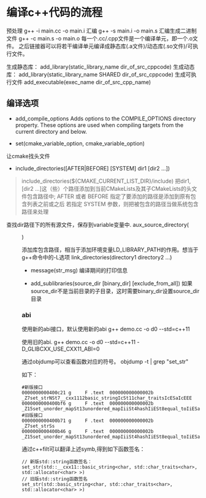 
# 编译c++代码的流程
预处理
g++ -i main.cc -o main.i
汇编
g++ -s main.i -o main.s
汇编生成二进制文件
g++ -c main.s -o main.o
每一个.cc/.cpp文件是一个编译单元，即一个.o文件。
之后链接器可以将若干编译单元编译成静态库(.a文件)/动态库(.so文件)/可执行文件。




生成静态库：
add_library(static_library_name dir_of_src_cppcode)
生成动态库：
add_library(static_library_name SHARED dir_of_src_cppcode)
生成可执行文件
add_executable(exec_name dir_of_src_cpp_name)


## 编译选项
- add_compile_options
Adds options to the COMPILE_OPTIONS directory property. These options are used when compiling targets from the current directory and below.

- set(cmake_variable_option, cmake_variable_option)

让cmake找头文件
- include_directories([AFTER|BEFORE] [SYSTEM] dir1 [dir2 ...])
> include_directories(${CMAKE_CURRENT_LIST_DIR}/include)
把dir1, [dir2 …]这（些）个路径添加到当前CMakeLists及其子CMakeLists的头文件包含路径中;
AFTER 或者 BEFORE 指定了要添加的路径是添加到原有包含列表之前或之后
若指定 SYSTEM 参数，则把被包含的路径当做系统包含路径来处理

查找dir路径下的所有源文件，保存到variable变量中.
aux_source_directory(<dir> <variable>)

添加库包含路径，相当于添加环境变量LD_LIBRARY_PATH的作用。想当于g++命令中的-L选项
link_directories(directory1 directory2 ...)


- message(str_msg)
编译期间的打印信息

- add_sublibraries(source_dir [binary_dir] [exclude_from_all])
如果source_dir不是当前目录的子目录，这时需要binary_dir设置source_dir目录

### abi
使用新的abi接口，默认使用新的abi
g++ demo.cc -o d0 --std=c++11


使用旧的abi.
g++ demo.cc -o d0 --std=c++11 -D_GLIBCXX_USE_CXX11_ABI=0

通过objdump可以查看函数对应的符号。
objdump -t  | grep "set_str"

如下：
```
#新版接口
0000000000400c21 g     F .text  000000000000002b              _Z7set_strNSt7__cxx1112basic_stringIcSt11char_traitsIcESaIcEEE
0000000000400bf6 g     F .text  000000000000002b              _Z15set_unorder_mapSt13unordered_mapIiiSt4hashIiESt8equal_toIiESaISt4pairIKiiEEE
#旧版接口
0000000000400b71 g     F .text  000000000000002b              _Z7set_strSs
0000000000400b46 g     F .text  000000000000002b              _Z15set_unorder_mapSt13unordered_mapIiiSt4hashIiESt8equal_toIiESaISt4pairIKiiEEE
```
通过c++filt可以翻译上述symb,得到如下函数签名：
```
// 新版std::string函数签名：
set_str(std::__cxx11::basic_string<char, std::char_traits<char>, std::allocator<char> >)
// 旧版std::string函数签名
set_str(std::basic_string<char, std::char_traits<char>, std::allocator<char> >)
```
